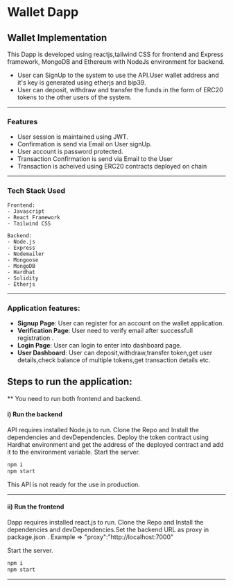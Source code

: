 # Wallet Dapp
## Wallet Implementation 

This Dapp is developed using reactjs,tailwind CSS for frontend and Express framework, MongoDB and Ethereum with NodeJs environment for backend.
- User can SignUp to the system to use the API.User wallet address and it's key is generated using etherjs and bip39.
- User can deposit, withdraw and  transfer the funds in the form of ERC20 tokens to the other users of the system.

***

### Features

- User session is maintained using JWT.
- Confirmation is send via Email on User signUp.
- User account is password protected.
- Transaction Confirmation is send via Email to the User
- Transaction is acheived using ERC20 contracts deployed on chain

***

### Tech Stack Used

	Frontend:
	- Javascript
    - React Framework
	- Tailwind CSS

	Backend:
    - Node.js
    - Express
    - Nodemailer
    - Mongoose
    - MongoDB
    - Hardhat
    - Solidity
    - Etherjs

***
### Application features:  

* **Signup Page**: User can register for an account on the wallet application. 
* **Verification Page**: User need to verify email after successfull registration .
* **Login Page**: User can login to enter into dashboard page. 
* **User Dashboard**: User can deposit,withdraw,transfer token,get user details,check balance of multiple tokens,get transaction details etc.


## Steps to run the application:
** You need to run both frontend and backend.

#### i) Run the backend
API requires installed Node.js to run.
Clone the Repo and Install the dependencies and devDependencies. Deploy the token contract using Hardhat environment and get the address of the deployed contract and add it to the environment variable. Start the server.

```sh
npm i
npm start
```
This API is not ready for the use in production.

***
#### ii) Run the frontend
Dapp requires installed react.js to run.
Clone the Repo and Install the dependencies and devDependencies.Set the backend URL as proxy in package.json . Example => "proxy":"http://localhost:7000"

  Start the server.

```sh
npm i
npm start
```
***

